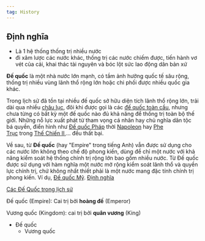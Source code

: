 ```yaml
---
tag: History
---
```


## Định nghĩa
- Là 1 hệ thống thống trị nhiều nước
- đi xâm lược các nước khác, thống trị các nước chiếm được, tiến hành vơ vét của cải, khai thác tài nguyên và bóc lột sức lao động dân bản xứ

**Đế quốc** là một nhà nước lớn mạnh, có tầm ảnh hưởng quốc tế sâu rộng, thống trị nhiều vùng lãnh thổ rộng lớn hoặc chi phối được nhiều quốc gia khác.

Trong lịch sử đã tồn tại nhiều đế quốc sở hữu diện tích lãnh thổ rộng lớn, trải dài qua nhiều [châu lục](https://vi.wikipedia.org/wiki/Ch%C3%A2u_l%E1%BB%A5c), đôi khi được gọi là các [đế quốc toàn cầu](https://vi.wikipedia.org/wiki/%C4%90%E1%BA%BF_qu%E1%BB%91c_to%C3%A0n_c%E1%BA%A7u), nhưng chưa từng có bất kỳ một đế quốc nào đủ khả năng để thống trị toàn bộ thế giới. Những nỗ lực xuất phát từ tham vọng cá nhân hay chủ nghĩa dân tộc bá quyền, điển hình như [Đế quốc Pháp](https://vi.wikipedia.org/wiki/%C4%90%E1%BB%87_Nh%E1%BA%A5t_%C4%90%E1%BA%BF_ch%E1%BA%BF_Ph%C3%A1p) thời [Napoleon](https://vi.wikipedia.org/wiki/Napol%C3%A9on_Bonaparte) hay [Phe Trục](https://vi.wikipedia.org/wiki/Phe_Tr%E1%BB%A5c) trong [Thế Chiến II](https://vi.wikipedia.org/wiki/Chi%E1%BA%BFn_tranh_th%E1%BA%BF_gi%E1%BB%9Bi_th%E1%BB%A9_hai),... đều thất bại.

Về sau, từ **Đế quốc** (hay "Empire" trong tiếng Anh) vẫn được sử dụng cho các nước lớn không theo chế độ phong kiến, dùng để chỉ một nước với khả năng kiểm soát hệ thống chính trị rộng lớn bao gồm nhiều nước. Từ Đế quốc được sử dụng với hàm nghĩa một nước mở rộng kiểm soát lãnh thổ và quyền lực chính trị, chứ không nhất thiết phải là một nước mang đặc tính chính trị phong kiến. Ví dụ, [Đế quốc Mỹ](https://vi.wikipedia.org/wiki/Ch%E1%BB%A7_ngh%C4%A9a_%C4%91%E1%BA%BF_qu%E1%BB%91c_M%E1%BB%B9).
[Định nghĩa](Định%20nghĩa.md)

[Các Đế Quốc trong lịch sử](Các%20Đế%20Quốc%20trong%20lịch%20sử.md)

Đế quốc (Empire): Cai trị bởi **hoàng đế** (Emperor)

Vương quốc (Kingdom): cai trị bởi **quân vương** (King)

- Đế quốc
    - Vương quốc